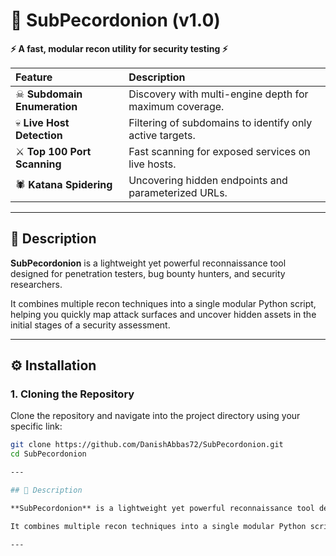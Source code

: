 # 🧅 SubPecordonion (v1.0)

**⚡ A fast, modular recon utility for security testing ⚡**

| Feature | Description |
| :--- | :--- |
| ☠ **Subdomain Enumeration** | Discovery with multi-engine depth for maximum coverage. |
| 💀 **Live Host Detection** | Filtering of subdomains to identify only active targets. |
| ⚔ **Top 100 Port Scanning** | Fast scanning for exposed services on live hosts. |
| 🕷 **Katana Spidering** | Uncovering hidden endpoints and parameterized URLs. |

---

## 📖 Description

**SubPecordonion** is a lightweight yet powerful reconnaissance tool designed for penetration testers, bug bounty hunters, and security researchers.

It combines multiple recon techniques into a single modular Python script, helping you quickly map attack surfaces and uncover hidden assets in the initial stages of a security assessment.

---

## ⚙️ Installation

### 1. Cloning the Repository
Clone the repository and navigate into the project directory using your specific link:
```bash
git clone https://github.com/DanishAbbas72/SubPecordonion.git
cd SubPecordonion

---

## 📖 Description

**SubPecordonion** is a lightweight yet powerful reconnaissance tool designed for penetration testers, bug bounty hunters, and security researchers.

It combines multiple recon techniques into a single modular Python script, helping you quickly map attack surfaces and uncover hidden assets in the initial stages of a security assessment.

---

